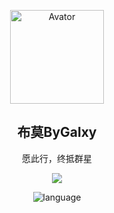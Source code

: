 <p align="center">

<img width=150px; src="https://avatars.githubusercontent.com/u/105402272?v=4" align="center" alt="Avator" />
 
<h2 align="center">
   <a>布莫ByGalxy</a>
</h2>
 
<p align="center"> 愿此行，终抵群星 </p>

</p>

</p>

<div align='center'>

![](https://github-readme-stats.vercel.app/api?username=ByGalxy&locale=cn&show_icons=true&include_all_commits=true&theme=transparent&hide_border=true )

![language](https://github-readme-stats.vercel.app/api/top-langs?username=ByGalxy&locale=cn&show_icons=true&theme=transparent&card_width=470&hide_border=true )

</div>

